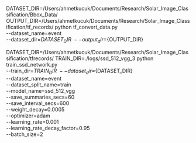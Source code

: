 DATASET_DIR=/Users/ahmetkucuk/Documents/Research/Solar_Image_Classification/Bbox_Data/
OUTPUT_DIR=/Users/ahmetkucuk/Documents/Research/Solar_Image_Classification/tf_records/
python tf_convert_data.py \
    --dataset_name=event \
    --dataset_dir=${DATASET_DIR} \
    --output_dir=${OUTPUT_DIR}

DATASET_DIR=/Users/ahmetkucuk/Documents/Research/Solar_Image_Classification/tfrecords/
TRAIN_DIR=./logs/ssd_512_vgg_3
python train_ssd_network.py \
    --train_dir=${TRAIN_DIR} \
    --dataset_dir=${DATASET_DIR} \
    --dataset_name=event \
    --dataset_split_name=train \
    --model_name=ssd_512_vgg \
    --save_summaries_secs=60 \
    --save_interval_secs=600 \
    --weight_decay=0.0005 \
    --optimizer=adam \
    --learning_rate=0.001 \
    --learning_rate_decay_factor=0.95 \
    --batch_size=2
    
 